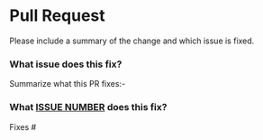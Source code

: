 # Pull Request 

Please include a summary of the change and which issue is fixed.

### What issue does this fix?

Summarize what this PR fixes:-

### What [ISSUE NUMBER](https:github.com) does this fix?

Fixes #
